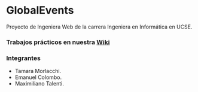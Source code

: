 # GlobalEvents

Proyecto de Ingeniera Web de la carrera Ingeniera en Informática en UCSE.

### Trabajos prácticos en nuestra <a href="https://github.com/MaxiTalenti/IngenieriaWeb/wiki">Wiki</a>

### Integrantes
* Tamara Morlacchi.
* Emanuel Colombo.
* Maximiliano Talenti.

